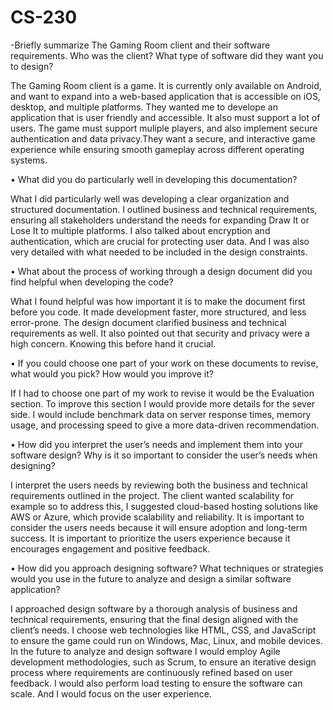 # CS-230
-Briefly summarize The Gaming Room client and their software requirements. Who was the client? What type of software did they want you to design?

The Gaming Room client is a game. It is currently only available on Android, and want to expand into a web-based application that is accessible on iOS, desktop, and multiple platforms. They wanted me to develope an application that is user friendly and accessible. It also must support a lot of users. The game must support muliple players, and also implement secure authentication and data privacy.They want a secure, and interactive game experience while ensuring smooth gameplay across different operating systems.

•	What did you do particularly well in developing this documentation?

What I did particularly well was developing a clear organization and structured documentation. I outlined business and technical requirements, ensuring all stakeholders understand the needs for expanding Draw It or Lose It to multiple platforms. I also talked about encryption and authentication, which are crucial for protecting user data. And I was also very detailed with what needed to be included in the design constraints. 

•	What about the process of working through a design document did you find helpful when developing the code?

What I found helpful was how important it is to make the document first before you code. It made development faster, more structured, and less error-prone. The design document clarified business and technical requirements as well. It also pointed out that security and privacy were a high concern. Knowing this before hand it crucial. 

•	If you could choose one part of your work on these documents to revise, what would you pick? How would you improve it?

If I had to choose one part of my work to revise it would be the Evaluation section. To improve this section I would provide more details for the sever side. I would include benchmark data on server response times, memory usage, and processing speed to give a more data-driven recommendation.

•	How did you interpret the user’s needs and implement them into your software design? Why is it so important to consider the user’s needs when designing?

I interpret the users needs by reviewing both the business and technical requirements outlined in the project. The client wanted scalability for example so to address this, I suggested cloud-based hosting solutions like AWS or Azure, which provide scalability and reliability. It is important to consider the users needs because it will ensure adoption and long-term success. It is important to prioritize the users experience because it encourages engagement and positive feedback. 

•	How did you approach designing software? What techniques or strategies would you use in the future to analyze and design a similar software application?

I approached design software by a thorough analysis of business and technical requirements, ensuring that the final design aligned with the client’s needs. I choose web technologies like HTML, CSS, and JavaScript to ensure the game could run on Windows, Mac, Linux, and mobile devices. In the future to analyze and design software I would employ Agile development methodologies, such as Scrum, to ensure an iterative design process where requirements are continuously refined based on user feedback. I would also perform load testing to ensure the software can scale. And I would focus on the user experience. 










 
